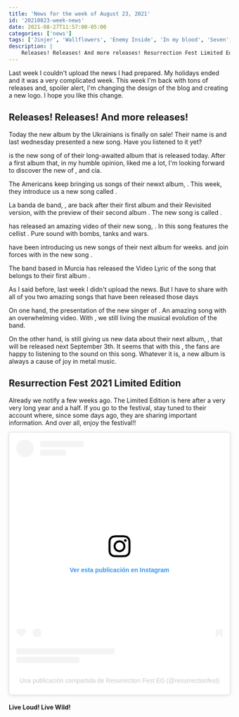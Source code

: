 ```yaml
---
title: 'News for the week of August 23, 2021'
id: '20210823-week-news'
date: 2021-08-27T11:57:00-05:00
categories: ['news']
tags: ['Jinjer', 'Wallflowers', 'Enemy Inside', 'In my blood', 'Seven', 'Nastassja Giulia', 'Evan K', 'Edge of Paradise', 'The Unknown', 'False Idols', 'Ad Infinitum', 'Melissa Bonny', 'Unstoppable', 'Chapter I', 'Monarchy', 'Chapter II', 'Legacy', 'Sabaton', 'Tina Guo', 'Steel Commanders', 'Butcher Babies', 'Carla Harvey', 'Heidi Shepherd', 'Escape the Fate', 'Its Killin Time, Baby!', 'Reylobo', 'La Jauria Humana', 'El Octavo Pecado',  'Halestorm', 'Back From the Dead', 'Iron Maiden', 'Stratego', 'Senjitsu', 'Resurrection Fest']
description: |
    Releases! Releases! And more releases! Resurrection Fest Limited Edition 2021 has started
---
```


Last week I couldn't upload the news I had prepared. My holidays ended and it was a very complicated week. This week I'm back with tons of releases and, spoiler alert, I'm changing the design of the blog and creating a new logo. I hope you like this change.

<h2>Releases! Releases! And more releases!</h2>

Today the new album by the Ukrainians <important text = "Jinjer" /> is finally on sale! Their name is <important text = "Wallflowers" /> and last wednesday presented a new song. Have you listened to it yet?

<youtube-video src="https://www.youtube.com/embed/DYZrO7qcLhU" title="Jinjer - Wallflower"/>

<important text="In My Blood" /> is the new song of <important text = "Enemy Inside" /> of their long-awaited album <important text = "Seven" /> that is released today. After a first album that, in my humble opinion, liked me a lot, I'm looking forward to discover the new of <important text="Nastassja Giulia" />, <important text="Evan K" /> and cia.

<youtube-video src="https://www.youtube.com/embed/K_0XOWMVZQc" title="Enemy Inside - In My Blood"/>

The Americans <important text = "Edge of Paradise" /> keep bringing us songs of their newxt album, <important text = "The Unknown" />. This week, they introduce us  a new song called <important text = "False Idols" />.

<youtube-video src="https://www.youtube.com/embed/X1iPDRYA8mo" title="Edge of Paradise - False Idols"/>

La banda de <important text="Melissa Bonny's" /> band, <important text="Ad Infinitum" />, are back after their first album <important text="Chapter I - Monarchy" /> and their Revisited version, with the preview of their second album <important text="Chapter II - Legacy" />. The new song is called <important text="Unstoppable" />.

<youtube-video src="https://www.youtube.com/embed/POwK89M7PH8" title="Ad Infinitum - Unstoppable"/>

<important text="Sabaton" /> has released an amazing video of their new song, <important text="Steel Commanders" />. In this song features the cellist <important text="Tina Guo" />. Pure <important text="Sabaton" /> sound with bombs, tanks and wars.

<youtube-video src="https://www.youtube.com/embed/peTCePu1jMs" title="Sabaton feat. Tina Guo - Steel Commanders"/>

<important text="Butcher Babies" /> have been introducing us new songs of their next album for weeks.  <important text="Carla Harvey" /> and <important text="Heidi Shepherd" /> join forces with <important text="Escape the Fate" /> in the new song <important text="It's Killin' Time, Baby!" />.

<youtube-video src="https://www.youtube.com/embed/X0KoIQTmkII" title="Butcher Babies feat. Escape the Fate - It's Killin' Time, Baby!"/>

The band based in Murcia <important text="Reylobo" /> has released the Video Lyric of the song <important text="La Jauría Humana" /> that belongs to their first album <important text="El Octavo Pecado" />.

<youtube-video src="https://www.youtube.com/embed/jOUe9jqMsjY" title="Reylobo - La Jauría Humana"/>

As I said before, last week I didn't upload the news. But I have to share with all of you two amazing songs that have been released those days

On one hand, the presentation of the new singer of <important text="Halestorm" />. An amazing song with an overwhelming video. With <important text="Back From the Dead" />, we still living the musical evolution of the band.

<youtube-video src="https://www.youtube.com/embed/srT0pgC_yto" title="Halestorm - Back From the Dead"/>

On the other hand, <important text="Iron Maiden" /> is still giving us new data about their next album, <important text="Senjutsu" />, that will be released next September 3th. It seems that with this <important text="Stratego" />, the fans are happy to listening to the <important text="Iron Maiden" /> sound on this song. Whatever it is, a new <important text="Iron Maiden" /> album is always a cause of joy in metal music.

<youtube-video src="https://www.youtube.com/embed/mpuwr9fF7kw" title="Iron Maiden - Stratego"/>

<h2>Resurrection Fest 2021 Limited Edition</h2>

Already we notify a few weeks ago. The <important text = "Resurrection Fest" /> Limited Edition is here after a very very long year and a half. If you go to the festival, stay tuned to their <Link href="https://www.instagram.com/resurrectionfest/" label="Instagram" target="_blank" class="dark underline" /> account where, since some days ago, they are sharing important information. And over all, enjoy the festival!!

<blockquote class="instagram-media" data-instgrm-captioned data-instgrm-permalink="https://www.instagram.com/p/CTApBE1IHeT/?utm_source=ig_embed&amp;utm_campaign=loading" data-instgrm-version="13" style=" background:#FFF; border:0; border-radius:3px; box-shadow:0 0 1px 0 rgba(0,0,0,0.5),0 1px 10px 0 rgba(0,0,0,0.15); margin: 1px; max-width:540px; min-width:326px; padding:0; width:99.375%; width:-webkit-calc(100% - 2px); width:calc(100% - 2px);"><div style="padding:16px;"> <a href="https://www.instagram.com/p/CTApBE1IHeT/?utm_source=ig_embed&amp;utm_campaign=loading" style=" background:#FFFFFF; line-height:0; padding:0 0; text-align:center; text-decoration:none; width:100%;" target="_blank"> <div style=" display: flex; flex-direction: row; align-items: center;"> <div style="background-color: #F4F4F4; border-radius: 50%; flex-grow: 0; height: 40px; margin-right: 14px; width: 40px;"></div> <div style="display: flex; flex-direction: column; flex-grow: 1; justify-content: center;"> <div style=" background-color: #F4F4F4; border-radius: 4px; flex-grow: 0; height: 14px; margin-bottom: 6px; width: 100px;"></div> <div style=" background-color: #F4F4F4; border-radius: 4px; flex-grow: 0; height: 14px; width: 60px;"></div></div></div><div style="padding: 19% 0;"></div> <div style="display:block; height:50px; margin:0 auto 12px; width:50px;"><svg width="50px" height="50px" viewBox="0 0 60 60" version="1.1" xmlns="https://www.w3.org/2000/svg" xmlns:xlink="https://www.w3.org/1999/xlink"><g stroke="none" stroke-width="1" fill="none" fill-rule="evenodd"><g transform="translate(-511.000000, -20.000000)" fill="#000000"><g><path d="M556.869,30.41 C554.814,30.41 553.148,32.076 553.148,34.131 C553.148,36.186 554.814,37.852 556.869,37.852 C558.924,37.852 560.59,36.186 560.59,34.131 C560.59,32.076 558.924,30.41 556.869,30.41 M541,60.657 C535.114,60.657 530.342,55.887 530.342,50 C530.342,44.114 535.114,39.342 541,39.342 C546.887,39.342 551.658,44.114 551.658,50 C551.658,55.887 546.887,60.657 541,60.657 M541,33.886 C532.1,33.886 524.886,41.1 524.886,50 C524.886,58.899 532.1,66.113 541,66.113 C549.9,66.113 557.115,58.899 557.115,50 C557.115,41.1 549.9,33.886 541,33.886 M565.378,62.101 C565.244,65.022 564.756,66.606 564.346,67.663 C563.803,69.06 563.154,70.057 562.106,71.106 C561.058,72.155 560.06,72.803 558.662,73.347 C557.607,73.757 556.021,74.244 553.102,74.378 C549.944,74.521 548.997,74.552 541,74.552 C533.003,74.552 532.056,74.521 528.898,74.378 C525.979,74.244 524.393,73.757 523.338,73.347 C521.94,72.803 520.942,72.155 519.894,71.106 C518.846,70.057 518.197,69.06 517.654,67.663 C517.244,66.606 516.755,65.022 516.623,62.101 C516.479,58.943 516.448,57.996 516.448,50 C516.448,42.003 516.479,41.056 516.623,37.899 C516.755,34.978 517.244,33.391 517.654,32.338 C518.197,30.938 518.846,29.942 519.894,28.894 C520.942,27.846 521.94,27.196 523.338,26.654 C524.393,26.244 525.979,25.756 528.898,25.623 C532.057,25.479 533.004,25.448 541,25.448 C548.997,25.448 549.943,25.479 553.102,25.623 C556.021,25.756 557.607,26.244 558.662,26.654 C560.06,27.196 561.058,27.846 562.106,28.894 C563.154,29.942 563.803,30.938 564.346,32.338 C564.756,33.391 565.244,34.978 565.378,37.899 C565.522,41.056 565.552,42.003 565.552,50 C565.552,57.996 565.522,58.943 565.378,62.101 M570.82,37.631 C570.674,34.438 570.167,32.258 569.425,30.349 C568.659,28.377 567.633,26.702 565.965,25.035 C564.297,23.368 562.623,22.342 560.652,21.575 C558.743,20.834 556.562,20.326 553.369,20.18 C550.169,20.033 549.148,20 541,20 C532.853,20 531.831,20.033 528.631,20.18 C525.438,20.326 523.257,20.834 521.349,21.575 C519.376,22.342 517.703,23.368 516.035,25.035 C514.368,26.702 513.342,28.377 512.574,30.349 C511.834,32.258 511.326,34.438 511.181,37.631 C511.035,40.831 511,41.851 511,50 C511,58.147 511.035,59.17 511.181,62.369 C511.326,65.562 511.834,67.743 512.574,69.651 C513.342,71.625 514.368,73.296 516.035,74.965 C517.703,76.634 519.376,77.658 521.349,78.425 C523.257,79.167 525.438,79.673 528.631,79.82 C531.831,79.965 532.853,80.001 541,80.001 C549.148,80.001 550.169,79.965 553.369,79.82 C556.562,79.673 558.743,79.167 560.652,78.425 C562.623,77.658 564.297,76.634 565.965,74.965 C567.633,73.296 568.659,71.625 569.425,69.651 C570.167,67.743 570.674,65.562 570.82,62.369 C570.966,59.17 571,58.147 571,50 C571,41.851 570.966,40.831 570.82,37.631"></path></g></g></g></svg></div><div style="padding-top: 8px;"> <div style=" color:#3897f0; font-family:Arial,sans-serif; font-size:14px; font-style:normal; font-weight:550; line-height:18px;"> Ver esta publicación en Instagram</div></div><div style="padding: 12.5% 0;"></div> <div style="display: flex; flex-direction: row; margin-bottom: 14px; align-items: center;"><div> <div style="background-color: #F4F4F4; border-radius: 50%; height: 12.5px; width: 12.5px; transform: translateX(0px) translateY(7px);"></div> <div style="background-color: #F4F4F4; height: 12.5px; transform: rotate(-45deg) translateX(3px) translateY(1px); width: 12.5px; flex-grow: 0; margin-right: 14px; margin-left: 2px;"></div> <div style="background-color: #F4F4F4; border-radius: 50%; height: 12.5px; width: 12.5px; transform: translateX(9px) translateY(-18px);"></div></div><div style="margin-left: 8px;"> <div style=" background-color: #F4F4F4; border-radius: 50%; flex-grow: 0; height: 20px; width: 20px;"></div> <div style=" width: 0; height: 0; border-top: 2px solid transparent; border-left: 6px solid #f4f4f4; border-bottom: 2px solid transparent; transform: translateX(16px) translateY(-4px) rotate(30deg)"></div></div><div style="margin-left: auto;"> <div style=" width: 0px; border-top: 8px solid #F4F4F4; border-right: 8px solid transparent; transform: translateY(16px);"></div> <div style=" background-color: #F4F4F4; flex-grow: 0; height: 12px; width: 16px; transform: translateY(-4px);"></div> <div style=" width: 0; height: 0; border-top: 8px solid #F4F4F4; border-left: 8px solid transparent; transform: translateY(-4px) translateX(8px);"></div></div></div> <div style="display: flex; flex-direction: column; flex-grow: 1; justify-content: center; margin-bottom: 24px;"> <div style=" background-color: #F4F4F4; border-radius: 4px; flex-grow: 0; height: 14px; margin-bottom: 6px; width: 224px;"></div> <div style=" background-color: #F4F4F4; border-radius: 4px; flex-grow: 0; height: 14px; width: 144px;"></div></div></a><p style=" color:#c9c8cd; font-family:Arial,sans-serif; font-size:14px; line-height:17px; margin-bottom:0; margin-top:8px; overflow:hidden; padding:8px 0 7px; text-align:center; text-overflow:ellipsis; white-space:nowrap;"><a href="https://www.instagram.com/p/CTApBE1IHeT/?utm_source=ig_embed&amp;utm_campaign=loading" style=" color:#c9c8cd; font-family:Arial,sans-serif; font-size:14px; font-style:normal; font-weight:normal; line-height:17px; text-decoration:none;" target="_blank">Una publicación compartida de Resurrection Fest EG (@resurrectionfest)</a></p></div></blockquote> <script async src="//www.instagram.com/embed.js"></script>

<h4>Live Loud! Live Wild!</h4>